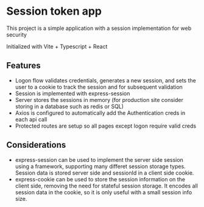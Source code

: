 # Session token app

This project is a simple application with a session implementation for web security

Initialized with Vite + Typescript + React


## Features

- Logon flow validates credentials, generates a new session, and sets the user to a cookie to track the session and for subsequent validation
- Session is implemented with express-session
- Server stores the sessions in memory (for production site consider storing in a database such as redis or SQL)
- Axios is configured to automatically add the Authentication creds in each api call
- Protected routes are setup so all pages except logon require valid creds

## Considerations

- express-session can be used to implement the server side session using a framework, supporting many differet session storage types.  Session data is stored server side and sessionId in a client side cookie.
- express-cookie can be used to store the session information on the client side, removing the need for stateful session storage.  It encodes all session data in the cookie, so it is only useful with a small session info size.

